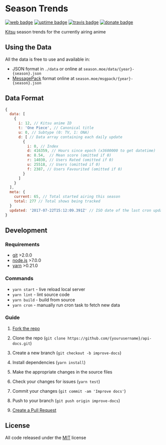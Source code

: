 # Season Trends

[![web badge]][web]
[![uptime badge]][web]
[![travis badge]][travis]
[![donate badge]][donate]

[Kitsu] season trends for the currently airing anime

## Using the Data

All the data is free to use and available in:

- JSON format in `./data` or online at `season.moe/data/{year}-{season}.json`
- [MessagePack] format online at `season.moe/msgpack/{year}-{season}.json`

## Data Format

```js
{
  data: [
    {
      i: 12, // Kitsu anime ID
      t: 'One Piece', // Canonical title
      u: 0, // Subtype (0: TV, 1: ONA)
      d: [ // Data array containing each daily update
        {
          i: 0, // Index
          d: 416359, // Hours since epoch (x3600000 to get datetime)
          m: 8.54,  // Mean score (omitted if 0)
          r: 14030, // Users Rated (omitted if 0)
          u: 25518, // Users (omitted if 0)
          f: 2387, // Users Favourited (omitted if 0)
        }
      ]
    }
  ],
  meta: {
    current: 65, // Total started airing this season
    total: 277 // Total shows being tracked
  }
  updated: '2017-07-22T15:12:09.391Z' // ISO date of the last cron update
}
```

## Development

### Requirements

- [git] >2.0.0
- [node.js] >7.0.0
- [yarn] >0.21.0

### Commands

- `yarn start` - live reload local server
- `yarn lint` - lint source code
- `yarn build` - build from source
- `yarn cron` - manually run cron task to fetch new data

### Guide

1. [Fork the repo]

2. Clone the repo (`git clone https://github.com/{yourusername}/api-docs.git`)

3. Create a new branch (`git checkout -b improve-docs`)

4. Install dependencies (`yarn install`)

5. Make the appropriate changes in the source files

6. Check your changes for issues (`yarn test`)

7. Commit your changes (`git commit -am 'Improve docs'`)

8. Push to your branch (`git push origin improve-docs`)

9. [Create a Pull Request]

## License

All code released under the [MIT] license

[Kitsu]:https://kitsu.io
[MessagePack]:https://msgpack.org
[Fork the repo]:https://help.github.com/articles/fork-a-repo/#fork-an-example-repository
[Create a Pull Request]:https://help.github.com/articles/creating-a-pull-request/#creating-the-pull-request
[MIT]:https://github.com/wopian/kitsu-season-trends/blob/master/LICENSE.md
[git]:https://git-scm.com
[node.js]:https://nodejs.org
[yarn]:https://yarnpkg.com

[web]:https://season.moe
[web badge]:https://img.shields.io/website-up-down-green-red/https/season.wopian.me.svg?style=flat-square&label=web
[uptime badge]:https://img.shields.io/uptimerobot/ratio/7/m779133972-4da0d8f104f1d6ffaf921257.svg?style=flat-square

[travis]:https://travis-ci.org/wopian/kitsu-season-trends
[travis badge]:https://img.shields.io/travis/wopian/kitsu-season-trends/master.svg?style=flat-square&label=linux

[donate]:https://www.patreon.com/wopian
[donate badge]:https://img.shields.io/badge/patreon-donate-ff69b4.svg?style=flat-square
